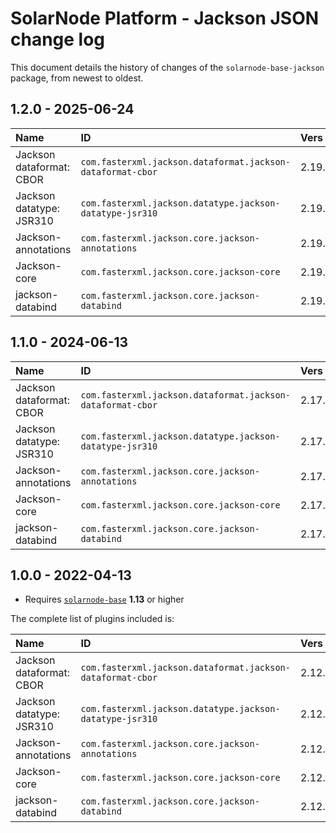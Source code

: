 # SolarNode Platform - Jackson JSON change log

This document details the history of changes of the `solarnode-base-jackson` package, from newest to
oldest.

## 1.2.0 - 2025-06-24

| Name                     | ID                                                         | Vers   |
|:-------------------------|:-----------------------------------------------------------|:-------|
| Jackson dataformat: CBOR | `com.fasterxml.jackson.dataformat.jackson-dataformat-cbor` | 2.19.0 |
| Jackson datatype: JSR310 | `com.fasterxml.jackson.datatype.jackson-datatype-jsr310`   | 2.19.0 |
| Jackson-annotations      | `com.fasterxml.jackson.core.jackson-annotations`           | 2.19.0 |
| Jackson-core             | `com.fasterxml.jackson.core.jackson-core`                  | 2.19.0 |
| jackson-databind         | `com.fasterxml.jackson.core.jackson-databind`              | 2.19.0 |


## 1.1.0 - 2024-06-13

| Name                     | ID                                                         | Vers   |
|:-------------------------|:-----------------------------------------------------------|:-------|
| Jackson dataformat: CBOR | `com.fasterxml.jackson.dataformat.jackson-dataformat-cbor` | 2.17.1 |
| Jackson datatype: JSR310 | `com.fasterxml.jackson.datatype.jackson-datatype-jsr310`   | 2.17.1 |
| Jackson-annotations      | `com.fasterxml.jackson.core.jackson-annotations`           | 2.17.1 |
| Jackson-core             | `com.fasterxml.jackson.core.jackson-core`                  | 2.17.1 |
| jackson-databind         | `com.fasterxml.jackson.core.jackson-databind`              | 2.17.1 |


## 1.0.0 - 2022-04-13

 * Requires [`solarnode-base`](../../solarnode-base/debian) **1.13** or higher

The complete list of plugins included is:

| Name                     | ID                                                         | Vers   |
|:-------------------------|:-----------------------------------------------------------|:-------|
| Jackson dataformat: CBOR | `com.fasterxml.jackson.dataformat.jackson-dataformat-cbor` | 2.12.3 |
| Jackson datatype: JSR310 | `com.fasterxml.jackson.datatype.jackson-datatype-jsr310`   | 2.12.3 |
| Jackson-annotations      | `com.fasterxml.jackson.core.jackson-annotations`           | 2.12.3 |
| Jackson-core             | `com.fasterxml.jackson.core.jackson-core`                  | 2.12.3 |
| jackson-databind         | `com.fasterxml.jackson.core.jackson-databind`              | 2.12.3 |

